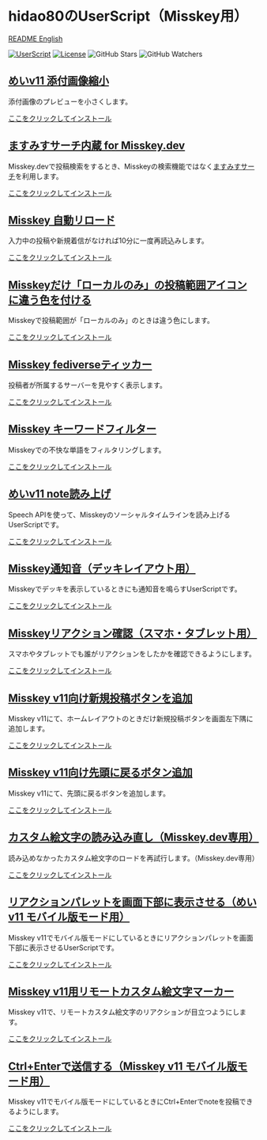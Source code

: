 # hidao80のUserScript（Misskey用）

[README English](./README.md)

[![UserScript](https://img.shields.io/badge/Framework-UserScript-blue.svg)](https://en.wikipedia.org/wiki/Userscript)
[![License](https://img.shields.io/github/license/hidao80/UserScript)](/LICENSE)
![GitHub Stars](https://img.shields.io/github/stars/hidao80/UserScript?style=social)
![GitHub Watchers](https://img.shields.io/github/watchers/hidao80/UserScript?style=social)

## [めいv11 添付画像縮小](./MeiV11AttachedImageSmaller/README_ja.md)

添付画像のプレビューを小さくします。

[ここをクリックしてインストール](https://github.com/hidao80/UserScript/raw/main/src/Misskey/MeiV11AttachedImageSmaller/MeiV11AttachedImageSmaller.user.js)

## [ますみすサーチ内蔵 for Misskey.dev](./BuiltinMasumisuSearchforMisskeyDev/README_ja.md)

Misskey.devで投稿検索をするとき、Misskeyの検索機能ではなく[ますみすサーチ](https://masmis-search.ja-jp.org/ui)を利用します。

[ここをクリックしてインストール](https://github.com/hidao80/UserScript/raw/main/src/Misskey/BuiltinMasumisuSearchforMisskeyDev/BuiltinMasumisuSearchforMisskeyDev.user.js)

## [Misskey 自動リロード](./MisskeyAutoReloader/README_ja.md)

入力中の投稿や新規着信がなければ10分に一度再読込みします。

[ここをクリックしてインストール](https://github.com/hidao80/UserScript/raw/main/src/Misskey/MisskeyAutoReloader/MisskeyAutoReloader.user.js)

## [Misskeyだけ「ローカルのみ」の投稿範囲アイコンに違う色を付ける](./MisskeyDifferentColorLocalOnly/README_ja.md)

Misskeyで投稿範囲が「ローカルのみ」のときは違う色にします。

[ここをクリックしてインストール](https://github.com/hidao80/UserScript/raw/main/src/Misskey/MisskeyDifferentColorLocalOnly/MisskeyDifferentColorLocalOnly.user.js)

## [Misskey fediverseティッカー](./MisskeyFediverseTicker/README_ja.md)

投稿者が所属するサーバーを見やすく表示します。

[ここをクリックしてインストール](https://github.com/hidao80/UserScript/raw/main/src/Misskey/MisskeyFediverseTicker/MisskeyFediverseTicker.user.js)

## [Misskey キーワードフィルター](./MisskeyKeywordsFilter/README_ja.md)

Misskeyでの不快な単語をフィルタリングします。

[ここをクリックしてインストール](https://github.com/hidao80/UserScript/raw/main/src/Misskey/MisskeyKeywordsFilter/MisskeyKeywordsFilter.user.js)

## [めいv11 note読み上げ](./MisskeyNotesSpeech/README_ja.md)

Speech APIを使って、Misskeyのソーシャルタイムラインを読み上げるUserScriptです。

[ここをクリックしてインストール](https://github.com/hidao80/UserScript/raw/main/src/Misskey/MisskeyNotesSpeech/MisskeyNotesSpeech.user.js)

## [Misskey通知音（デッキレイアウト用）](./MisskeyNotificationBeepInDeck/README_ja.md)

Misskeyでデッキを表示しているときにも通知音を鳴らすUserScriptです。

[ここをクリックしてインストール](https://github.com/hidao80/UserScript/raw/main/src/Misskey/MisskeyNotificationBeepInDeck/MisskeyNotificationBeepInDeck.user.js)

## [Misskeyリアクション確認（スマホ・タブレット用）](./MisskeyReactionViewForTouchDevices/README_ja.md)

スマホやタブレットでも誰がリアクションをしたかを確認できるようにします。

[ここをクリックしてインストール](https://github.com/hidao80/UserScript/raw/main/src/Misskey/MisskeyReactionViewForTouchDevices/MisskeyReactionViewForTouchDevices.user.js)

## [Misskey v11向け新規投稿ボタンを追加](./MisskeyV11AddPostButtonAtBottom/README_ja.md)

Misskey v11にて、ホームレイアウトのときだけ新規投稿ボタンを画面左下隅に追加します。

[ここをクリックしてインストール](https://github.com/hidao80/UserScript/raw/main/src/Misskey/MisskeyV11AddPostButtonAtBottom/MisskeyV11AddPostButtonAtBottom.user.js)

## [Misskey v11向け先頭に戻るボタン追加](./MisskeyV11BackToTop/README_ja.md)

Misskey v11にて、先頭に戻るボタンを追加します。

[ここをクリックしてインストール](https://github.com/hidao80/UserScript/raw/main/src/Misskey/MisskeyV11BackToTop/MisskeyV11BackToTop.user.js)

## [カスタム絵文字の読み込み直し（Misskey.dev専用）](./MisskeyV11CustomEmojiRender/README_ja.md)

読み込めなかったカスタム絵文字のロードを再試行します。（Misskey.dev専用）

[ここをクリックしてインストール](https://github.com/hidao80/UserScript/raw/main/src/Misskey/MisskeyV11CustomEmojiRender/MisskeyV11CustomEmojiRender.user.js)

## [リアクションパレットを画面下部に表示させる（めいv11 モバイル版モード用）](./MisskeyV11ReactionPickerExpandWidth/README_ja.md)

Misskey v11でモバイル版モードにしているときにリアクションパレットを画面下部に表示させるUserScriptです。

[ここをクリックしてインストール](https://github.com/hidao80/UserScript/raw/main/src/Misskey/MisskeyV11ReactionPickerExpandWidth/MisskeyV11ReactionPickerExpandWidth.user.js)

## [Misskey v11用リモートカスタム絵文字マーカー](./MisskeyV11RemoteCustomEmojiMarker/README.md)

Misskey v11で、リモートカスタム絵文字のリアクションが目立つようにします。

[ここをクリックしてインストール](https://github.com/hidao80/UserScript/raw/main/src/Misskey/MisskeyV11RemoteCustomEmojiMarker/MisskeyV11RemoteCustomEmojiMarker.user.js)

## [Ctrl+Enterで送信する（Misskey v11 モバイル版モード用）](./MisskeyV11SendWithCtrlEnterForMobileMode/README_ja.md)

Misskey v11でモバイル版モードにしているときにCtrl+Enterでnoteを投稿できるようにします。

[ここをクリックしてインストール](https://github.com/hidao80/UserScript/raw/main/src/Misskey/MisskeyV11SendWithCtrlEnterForMobileMode/MisskeyV11SendWithCtrlEnterForMobileMode.user.js)
